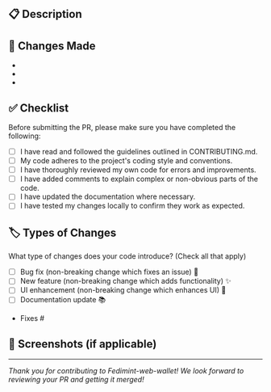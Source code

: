 ## 📋 Description

<!-- Please provide a brief description of your changes and explain the purpose of the PR. -->

## 🔨 Changes Made

<!-- List the changes made in this PR. If it fixes an issue, please include the issue number (e.g., Fixes #123). -->

- 
- 
- 

## ✅ Checklist

Before submitting the PR, please make sure you have completed the following:

- [ ] I have read and followed the guidelines outlined in CONTRIBUTING.md.
- [ ] My code adheres to the project's coding style and conventions.
- [ ] I have thoroughly reviewed my own code for errors and improvements.
- [ ] I have added comments to explain complex or non-obvious parts of the code.
- [ ] I have updated the documentation where necessary.
- [ ] I have tested my changes locally to confirm they work as expected.

## 🏷️ Types of Changes

What type of changes does your code introduce? (Check all that apply)

- [ ] Bug fix (non-breaking change which fixes an issue) 🐛
- [ ] New feature (non-breaking change which adds functionality) ✨
- [ ] UI enhancement (non-breaking change which enhances UI) 🎨
- [ ] Documentation update 📚

- Fixes #

## 📸 Screenshots (if applicable)

<!-- If your changes include any UI updates, add screenshots here to show the changes. -->

---

*Thank you for contributing to Fedimint-web-wallet! We look forward to reviewing your PR and getting it merged!*
